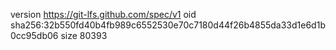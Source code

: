 version https://git-lfs.github.com/spec/v1
oid sha256:32b550fd40b4fb989c6552530e70c7180d44f26b4855da33d1e6d1b0cc95db06
size 80393
